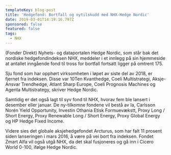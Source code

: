 ```yaml
---
templateKey: blog-post
title: 'Hedgefond: Bortfall og nytilskudd med NHX-Hedge Nordic'
date: 2019-03-01T14:19:16.797Z
sponsored: false
featured: false
tags:
  - NHX
---
```

(Fonder Direkt) Nyhets- og dataportalen Hedge Nordic, som står bak det nordiske hedgefondindeksen NHX, meddeler i et innlegg på sin hjemmeside at antallet inngående fond til tross for bortfall fortsatt ligger på omtrent 175.



Sju fond som har opphørt virksomheten i løpet av siste del av 2018, er fjernet fra indeksen. Disse var 10Ten Kvanthedge, Coeli Multistrategi, Aksje-Ansvar Trendhedge, Atlant Sharp Europe, Coeli Prognosis Machines og Agenta Multistrategy, skriver Hedge Nordic.



Samtidig er det også lagt til syv fond til NHX, hvorav fem ble lansert i desember eller januar. De ny-tilkomne fondene vil bestå av Ia, Carlsson Norén Yield Opportunity, Investin Othania Etisk Formuevækstt, Proxy Long / Short Energy, Proxy Renewable Long / Short Energy, Proxy Global Energy og HP Hedge Fixed Income.



Videre sies det globale aksjehedgefondet Arcturus, som har falt 11 prosent siden lanseringen i mars 2016, å være på vei bort fra indeksen. Fondet Zmart Alfa vil også utgå NHX, da det skal fusjoneres og gå inn i Cicero World 0-100, ifølge Hedge Nordic.
